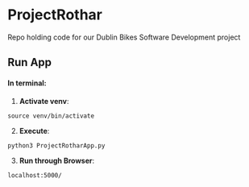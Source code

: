 # ProjectRothar
Repo holding code for our Dublin Bikes Software Development project

## Run App
#### In terminal:
1. **Activate venv**:
  ```
  source venv/bin/activate
  ```
2. **Execute**:
  ```
  python3 ProjectRotharApp.py
  ```

3. **Run through Browser**:
  ```
  localhost:5000/
  ```
